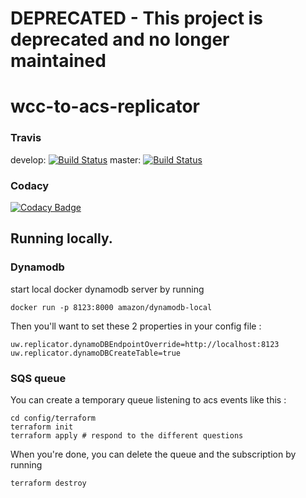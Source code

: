 # DEPRECATED - This project is deprecated and no longer maintained

# wcc-to-acs-replicator

### Travis 

develop: [![Build Status](https://travis-ci.com/uw-it-edm/wcc-to-acs-replicator.svg?branch=develop)](https://travis-ci.com/uw-it-edm/wcc-to-acs-replicator)
master: [![Build Status](https://travis-ci.com/uw-it-edm/wcc-to-acs-replicator.svg?branch=master)](https://travis-ci.com/uw-it-edm/wcc-to-acs-replicator)

### Codacy

[![Codacy Badge](https://api.codacy.com/project/badge/Grade/b26e733e777f400595e8b268e218a772)](https://www.codacy.com/app/uw-it-edm/wcc-to-acs-replicator?utm_source=github.com&amp;utm_medium=referral&amp;utm_content=uw-it-edm/wcc-to-acs-replicator&amp;utm_campaign=Badge_Grade)

## Running locally.

### Dynamodb 

start local docker dynamodb server by running


```
docker run -p 8123:8000 amazon/dynamodb-local
```

Then you'll want to set these 2 properties in your config file : 

```
uw.replicator.dynamoDBEndpointOverride=http://localhost:8123
uw.replicator.dynamoDBCreateTable=true
```

### SQS queue

You can create a temporary queue listening to acs events like this : 

```
cd config/terraform
terraform init 
terraform apply # respond to the different questions 

```

When you're done, you can delete the queue and the subscription by running 

```
terraform destroy 

```
